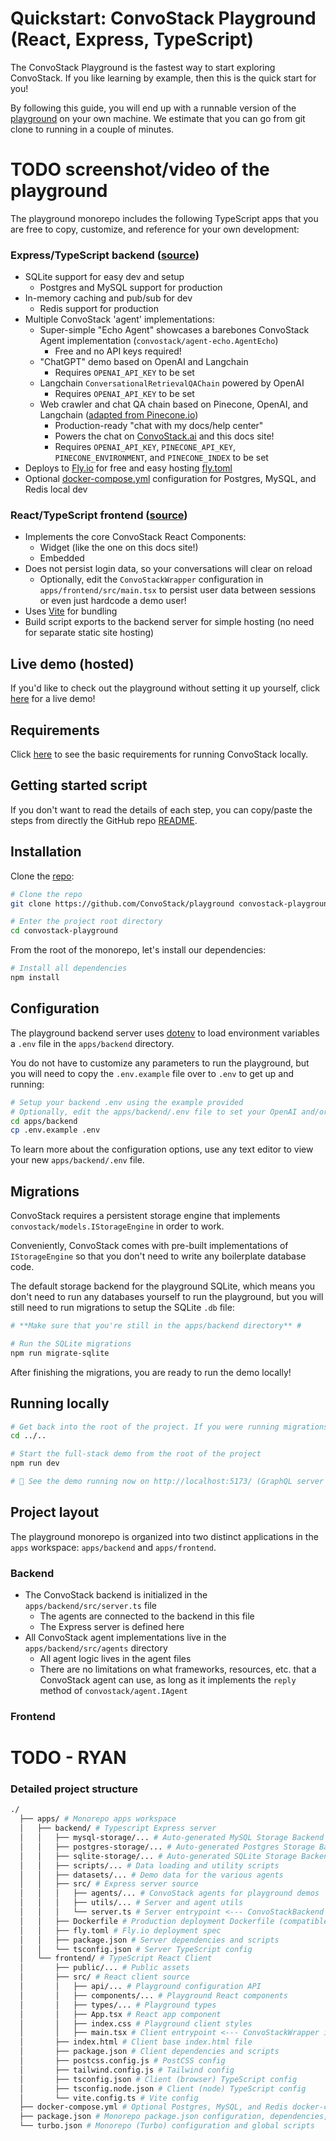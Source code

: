 # Quickstart: ConvoStack Playground (React, Express, TypeScript)

The ConvoStack Playground is the fastest way to start exploring ConvoStack. If you like learning by example, then this is the quick start for you!

By following this guide, you will end up with a runnable version of the [playground](https://playground.convostack.ai) on your own machine. We estimate that you can go from git clone to running in a couple of minutes.

# TODO screenshot/video of the playground

The playground monorepo includes the following TypeScript apps that you are free to copy, customize, and reference for your own development:

### Express/TypeScript backend ([source](https://github.com/ConvoStack/playground/tree/master/apps/backend))
* SQLite support for easy dev and setup
  * Postgres and MySQL support for production
* In-memory caching and pub/sub for dev
  * Redis support for production
* Multiple ConvoStack 'agent' implementations:
  * Super-simple "Echo Agent" showcases a barebones ConvoStack Agent implementation (`convostack/agent-echo.AgentEcho`)
    * Free and no API keys required!
  * "ChatGPT" demo based on OpenAI and Langchain
    * Requires `OPENAI_API_KEY` to be set
  * Langchain `ConversationalRetrievalQAChain` powered by OpenAI
    * Requires `OPENAI_API_KEY` to be set
  * Web crawler and chat QA chain based on Pinecone, OpenAI, and Langchain ([adapted from Pinecone.io](https://www.pinecone.io/learn/javascript-chatbot/))
    * Production-ready "chat with my docs/help center"
    * Powers the chat on [ConvoStack.ai](https://convostack.ai/) and this docs site!
    * Requires `OPENAI_API_KEY`, `PINECONE_API_KEY`, `PINECONE_ENVIRONMENT`, and `PINECONE_INDEX` to be set
* Deploys to [Fly.io](https://fly.io/) for free and easy hosting [fly.toml](https://github.com/ConvoStack/playground/blob/master/apps/backend/fly.toml)
* Optional [docker-compose.yml](https://github.com/ConvoStack/playground/blob/master/docker-compose.yml) configuration for Postgres, MySQL, and Redis local dev 

### React/TypeScript frontend ([source](https://github.com/ConvoStack/playground/tree/master/apps/frontend))
* Implements the core ConvoStack React Components:
  * Widget (like the one on this docs site!)
  * Embedded
* Does not persist login data, so your conversations will clear on reload
  * Optionally, edit the `ConvoStackWrapper` configuration in `apps/frontend/src/main.tsx` to persist user data between sessions or even just hardcode a demo user!
* Uses [Vite](https://vitejs.dev/) for bundling
* Build script exports to the backend server for simple hosting (no need for separate static site hosting)

## Live demo (hosted)

If you'd like to check out the playground without setting it up yourself, click [here](https://playground.convostack.ai) for a live demo!

## Requirements

Click [here](../README.md#requirements) to see the basic requirements for running ConvoStack locally.

## Getting started script

If you don't want to read the details of each step, you can copy/paste the steps from directly the GitHub repo [README](https://github.com/ConvoStack/playground#quickstart).

## Installation

Clone the [repo](https://github.com/ConvoStack/playground):

```bash
# Clone the repo
git clone https://github.com/ConvoStack/playground convostack-playground

# Enter the project root directory
cd convostack-playground
```

From the root of the monorepo, let's install our dependencies:

```bash
# Install all dependencies
npm install
```

## Configuration

The playground backend server uses [dotenv](https://github.com/motdotla/dotenv) to load environment variables a `.env` file in the `apps/backend` directory.

You do not have to customize any parameters to run the playground, but you will need to copy the `.env.example` file over to `.env` to get up and running: 

```bash
# Setup your backend .env using the example provided
# Optionally, edit the apps/backend/.env file to set your OpenAI and/or Pinecone API keys to try some of the more advanced demos
cd apps/backend
cp .env.example .env
```

To learn more about the configuration options, use any text editor to view your new `apps/backend/.env` file.

## Migrations

ConvoStack requires a persistent storage engine that implements `convostack/models.IStorageEngine` in order to work.

Conveniently, ConvoStack comes with pre-built implementations of `IStorageEngine` so that you don't need to write any boilerplate database code.

The default storage backend for the playground SQLite, which means you don't need to run any databases yourself to run the playground, but you will still need to run migrations to setup the SQLite `.db` file:

```bash
# **Make sure that you're still in the apps/backend directory** #

# Run the SQLite migrations
npm run migrate-sqlite
```

After finishing the migrations, you are ready to run the demo locally!

## Running locally

```bash
# Get back into the root of the project. If you were running migrations earlier, run:
cd ../..

# Start the full-stack demo from the root of the project
npm run dev

# 🚀 See the demo running now on http://localhost:5173/ (GraphQL server on http://localhost:3000/graphql)
```

## Project layout

The playground monorepo is organized into two distinct applications in the `apps` workspace: `apps/backend` and `apps/frontend`.

### Backend

* The ConvoStack backend is initialized in the `apps/backend/src/server.ts` file
  * The agents are connected to the backend in this file
  * The Express server is defined here
* All ConvoStack agent implementations live in the `apps/backend/src/agents` directory
  * All agent logic lives in the agent files
  * There are no limitations on what frameworks, resources, etc. that a ConvoStack agent can use, as long as it implements the `reply` method of `convostack/agent.IAgent`

### Frontend

# TODO - RYAN

### Detailed project structure

```bash
./
  ├── apps/ # Monorepo apps workspace
  │   ├── backend/ # Typescript Express server
  │   │   ├── mysql-storage/... # Auto-generated MySQL Storage Backend migrations, schema, etc.
  │   │   ├── postgres-storage/... # Auto-generated Postgres Storage Backend migrations, schema, etc.
  │   │   ├── sqlite-storage/... # Auto-generated SQLite Storage Backend migrations, schema, etc.
  │   │   ├── scripts/... # Data loading and utility scripts
  │   │   ├── datasets/... # Demo data for the various agents
  │   │   ├── src/ # Express server source
  │   │   │   ├── agents/... # ConvoStack agents for playground demos
  │   │   │   ├── utils/... # Server and agent utils
  │   │   │   └── server.ts # Server entrypoint <--- ConvoStackBackend is configured and initialized here
  │   │   ├── Dockerfile # Production deployment Dockerfile (compatible with Fly.io)
  │   │   ├── fly.toml # Fly.io deployment spec
  │   │   ├── package.json # Server dependencies and scripts
  │   │   └── tsconfig.json # Server TypeScript config
  │   └── frontend/ # TypeScript React Client
  │       ├── public/... # Public assets
  │       ├── src/ # React client source
  │       │   ├── api/... # Playground configuration API
  │       │   ├── components/... # Playground React components
  │       │   ├── types/... # Playground types
  │       │   ├── App.tsx # React app component
  │       │   ├── index.css # Playground client styles
  │       │   ├── main.tsx # Client entrypoint <--- ConvoStackWrapper is configured and initialized here
  │       ├── index.html # Client base index.html file
  │       ├── package.json # Client dependencies and scripts
  │       ├── postcss.config.js # PostCSS config
  │       ├── tailwind.config.js # Tailwind config
  │       ├── tsconfig.json # Client (browser) TypeScript config
  │       ├── tsconfig.node.json # Client (node) TypeScript config
  │       └── vite.config.ts # Vite config
  ├── docker-compose.yml # Optional Postgres, MySQL, and Redis docker-compose local configuration
  ├── package.json # Monorepo package.json configuration, dependencies, and global scripts
  └── turbo.json # Monorepo (Turbo) configuration and global scripts
```
